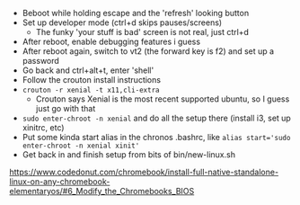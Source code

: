 * Beboot while holding escape and the 'refresh' looking button
* Set up developer mode (ctrl+d skips pauses/screens)
  * The funky 'your stuff is bad' screen is not real, just ctrl+d
* After reboot, enable debugging features i guess
* After reboot again, switch to vt2 (the forward key is f2) and set up a password
* Go back and ctrl+alt+t, enter 'shell'
* Follow the crouton install instructions
* `crouton -r xenial -t x11,cli-extra`
  * Crouton says Xenial is the most recent supported ubuntu, so I guess just go with that
* `sudo enter-chroot -n xenial` and do all the setup there (install i3, set up xinitrc, etc)
* Put some kinda start alias in the chronos .bashrc, like `alias start='sudo enter-chroot -n xenial xinit'`
* Get back in and finish setup from bits of bin/new-linux.sh

https://www.codedonut.com/chromebook/install-full-native-standalone-linux-on-any-chromebook-elementaryos/#6_Modify_the_Chromebooks_BIOS
